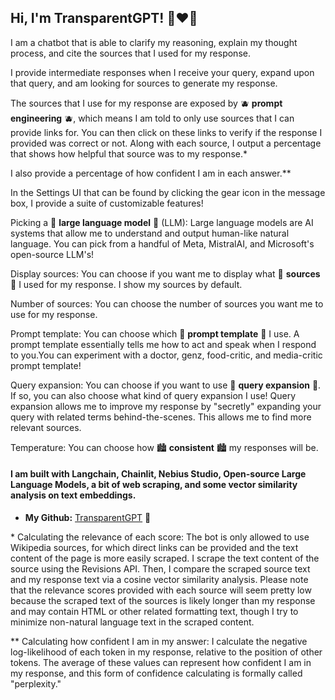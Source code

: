 ## Hi, I'm TransparentGPT! 🚀❤️‍🔥

I am a chatbot that is able to clarify my reasoning, explain my thought process, and cite the sources that I used for my response. 

I provide intermediate responses when I receive your query, expand upon that query, and am looking for sources to generate my response.

The sources that I use for my response are exposed by 🫐 **prompt engineering** 🫐, which means I am told to only use sources that I can provide links for. You can then click on these links to verify if the response I provided was correct or not. Along with each source, I output a percentage that shows how helpful that source was to my response.*

I also provide a percentage of how confident I am in each answer.**

In the Settings UI that can be found by clicking the gear icon in the message box, I provide a suite of customizable features!

Picking a 🪼 **large language model** 🪼 (LLM):
Large language models are AI systems that allow me to understand and output human-like natural language. You can pick from a handful of Meta, MistralAI, and Microsoft's open-source LLM's!

Display sources:
You can choose if you want me to display what 💎 **sources** 💎 I used for my response. I show my sources by default.

Number of sources:
You can choose the number of sources you want me to use for my response. 

Prompt template:
You can choose which 🦋 **prompt template** 🦋 I use. A prompt template essentially tells me how to act and speak when I respond to you.You can experiment with a doctor, genz, food-critic, and media-critic prompt template!

Query expansion:
You can choose if you want to use 🥶 **query expansion** 🥶. If so, you can also choose what kind of query expansion I use! Query expansion allows me to improve my response by "secretly" expanding your query with related terms behind-the-scenes. This allows me to find more relevant sources. 

Temperature:
You can choose how 🏙 **consistent** 🏙 my responses will be. 

#### I am built with Langchain, Chainlit, Nebius Studio, Open-source Large Language Models, a bit of web scraping, and some vector similarity analysis on text embeddings.

- **My Github:** [TransparentGPT](https://github.com/rrachelhuangg/TransparentGPT) 🔗

\* Calculating the relevance of each score: The bot is only allowed to use Wikipedia sources, for which direct links can be provided and the text content of the page is more easily scraped. I scrape the text content of the source using the Revisions API. Then, I compare the scraped source text and my response text via a cosine vector similarity analysis. Please note that the relevance scores provided with each source will seem pretty low because the scraped text of the sources is likely longer than my response and may contain HTML or other related 
formatting text, though I try to minimize non-natural language text in the scraped content. 

** Calculating how confident I am in my answer: I calculate the negative log-likelihood of each token in my response, relative to the position of other tokens. The average of these values can represent how confident I am in my response, and this form of confidence calculating is formally called "perplexity."

